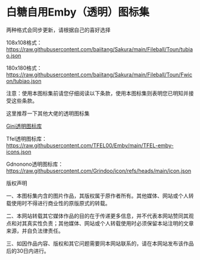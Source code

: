 # 白糖自用Emby（透明）图标集

两种格式会同步更新，请根据自己的喜好选择

108x108格式：https://raw.githubusercontent.com/baiitang/Sakura/main/Fileball/Toun/tubiao.json

180x180格式：https://raw.githubusercontent.com/baiitang/Sakura/main/Fileball/Toun/Fwicon/tubiao.json

注意：使用本图标集前请您仔细阅读以下条款，使用本图标集则表明您已明知并接受这些条款。

这里推荐一下其他大佬的透明图标集

[Gini透明图标库](https://raw.githubusercontent.com/ginibond/ginibond/main/Icons/Forward/tubiao.json)

Tfel透明图标库：https://raw.githubusercontent.com/TFEL00/Emby/main/TFEL-emby-icons.json

Gdnonono透明图标库：https://raw.githubusercontent.com/Grindoo/icon/refs/heads/main/icon.json

版权声明

一、本图标集内含的图片作品，其版权属于原作者所有。其他媒体、网站或个人转载使用时不得进行商业性的原版原式的转载。

二、本网站转载其它媒体作品的目的在于传递更多信息，并不代表本网站赞同其观点和对其真实性负责；其他媒体、网站或个人转载使用时必须保留本站注明的文章来源，并自负法律责任。

三、如因作品内容、版权和其它问题需要同本网站联系的，请在本网站发布该作品后的30日内进行。
